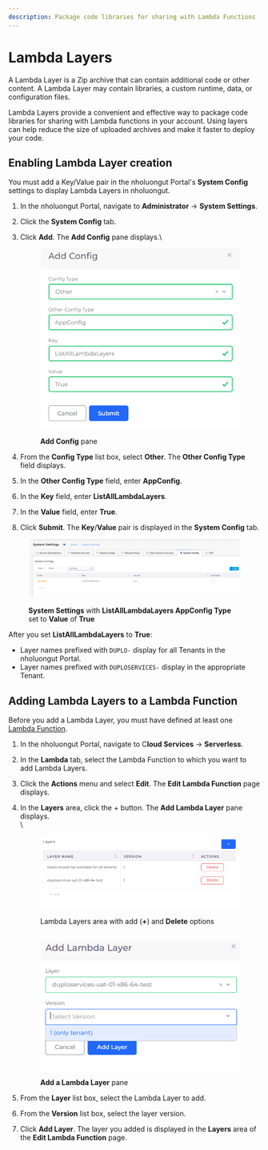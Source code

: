 ```yaml
---
description: Package code libraries for sharing with Lambda Functions
---
```


# Lambda Layers

A Lambda Layer is a Zip archive that can contain additional code or other content. A Lambda Layer may contain libraries, a custom runtime, data, or configuration files.

Lambda Layers provide a convenient and effective way to package code libraries for sharing with Lambda functions in your account. Using layers can help reduce the size of uploaded archives and make it faster to deploy your code.

## Enabling Lambda Layer creation

You must add a Key/Value pair in the nholuongut Portal's **System Config** settings to display Lambda Layers in nholuongut.&#x20;

1. In the nholuongut Portal, navigate to **Administrator** -> **System Settings**.
2. Click the **System Config** tab.
3.  Click **Add**. The **Add Config** pane displays.\


    <div align="left">

    <figure><img src="../../../.gitbook/assets/L5.png" alt=""><figcaption><p><strong>Add Config</strong> pane</p></figcaption></figure>

    </div>


4. From the **Config Type** list box, select **Other**. The **Other Config Type** field displays.
5. In the **Other Config Type** field, enter **AppConfig**.
6. In the **Key** field, enter **ListAllLambdaLayers**.
7. In the **Value** field, enter **True**.
8. Click **Submit**. The **Key**/**Value** pair is displayed in the **System Config** tab.

<div align="left">

<figure><img src="../../../.gitbook/assets/L4.png" alt=""><figcaption><p><strong>System Settings</strong> with <strong>ListAllLambdaLayers AppConfig Type</strong> set to <strong>Value</strong> of <strong>True</strong></p></figcaption></figure>

</div>

After you set **ListAllLambdaLayers** to **True**:

* Layer names prefixed with `DUPLO-` display for all Tenants in the nholuongut Portal.
* Layer names prefixed with `DUPLOSERVICES-` display in the appropriate Tenant.

## Adding Lambda Layers to a Lambda Function

Before you add a Lambda Layer, you must have defined at least one [Lambda Function](./).

1. In the nholuongut Portal, navigate to C**loud Services** -> **Serverless**.
2. In the **Lambda** tab, select the Lambda Function to which you want to add Lambda Layers.&#x20;
3. Click the **Actions** menu and select **Edit**. The **Edit Lambda Function** page displays.
4.  In the **Layers** area, click the + button. The **Add Lambda Layer** pane displays.\
    \


    <div align="left">

    <figure><img src="../../../.gitbook/assets/lam_eph5 (1).png" alt=""><figcaption><p>Lambda Layers area with add (<strong>+</strong>) and <strong>Delete</strong> options<br><br></p></figcaption></figure>

    </div>

    <div align="left">

    <figure><img src="../../../.gitbook/assets/lam_eph6.png" alt=""><figcaption><p><strong>Add a Lambda Layer</strong> pane<br></p></figcaption></figure>

    </div>
5. From the **Layer** list box, select the Lambda Layer to add.
6. From the **Version** list box, select the layer version.
7. Click **Add Layer**. The layer you added is displayed in the **Layers** area of the **Edit Lambda Function** page.
